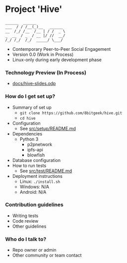 # Project 'Hive'
```
______  ______             
___  / / /__(_)__   ______ 
__  /_/ /__  /__ | / /  _ \
_  __  / _  / __ |/ //  __/
/_/ /_/  /_/  _____/ \___/ 

```

* Contemporary Peer-to-Peer Social Engagement
* Version 0.0 (Work in Process)
* Linux-only during early development phase

### Technology Preview (In Process) ###

* [docs/hive-slides.odp](https://github.com/8bitgeek/hive/blob/master/slides/hive-p2p.odp?raw=true)

### How do I get set up? ###

* Summary of set up
  - `git clone https://github.com/8bitgeek/hive.git`
  - `cd hive`
* Configuration
  - See [src/setup/README.md](src/setup/README.md)
* Dependencies
  - Python 3
    - p2pnetwork
    - ipfs-api
    - blowfish
* Database configuration
* How to run tests
  * See [src/test/README.md](src/test/README.md)
* Deployment instructions
  - Linux: `./install.sh`
  - Windows: N/A
  - Android: N/A

### Contribution guidelines ###

* Writing tests
* Code review
* Other guidelines

### Who do I talk to? ###

* Repo owner or admin
* Other community or team contact
  